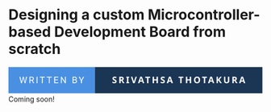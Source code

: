# Designing a custom Microcontroller-based Development Board from scratch
![image](./public/author_sv.svg)
Coming soon!
